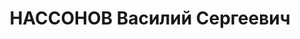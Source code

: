 ---
title: НАССОНОВ Василий Сергеевич
description: 'Род. в 1896, Свердловская обл., Больше-Сосновский р-н, дер. Морасан,
  русский, член ВКП(б). Проживал: г. Иркутск. Работал зам. управляющего Иркутского
  треста "Востсиблес"

  Арестован 08.06.1937. Обв. по ст.58-8, -11 УК РСФСР. Приговор: ВК ВС СССР, 24.10.1937
  – ВМН. Расстрелян 29.10.1937, г.Иркутск.

  Реабилитирован ВК ВС СССР 17.06.1958'
---